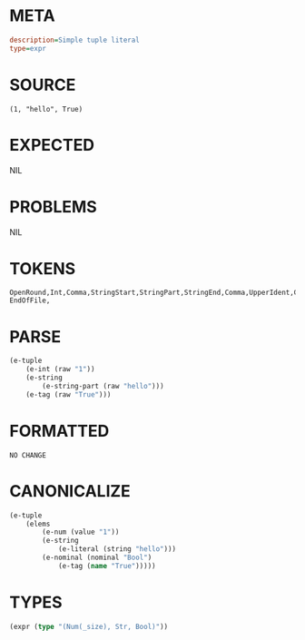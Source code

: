 # META
~~~ini
description=Simple tuple literal
type=expr
~~~
# SOURCE
~~~roc
(1, "hello", True)
~~~
# EXPECTED
NIL
# PROBLEMS
NIL
# TOKENS
~~~zig
OpenRound,Int,Comma,StringStart,StringPart,StringEnd,Comma,UpperIdent,CloseRound,
EndOfFile,
~~~
# PARSE
~~~clojure
(e-tuple
	(e-int (raw "1"))
	(e-string
		(e-string-part (raw "hello")))
	(e-tag (raw "True")))
~~~
# FORMATTED
~~~roc
NO CHANGE
~~~
# CANONICALIZE
~~~clojure
(e-tuple
	(elems
		(e-num (value "1"))
		(e-string
			(e-literal (string "hello")))
		(e-nominal (nominal "Bool")
			(e-tag (name "True")))))
~~~
# TYPES
~~~clojure
(expr (type "(Num(_size), Str, Bool)"))
~~~
